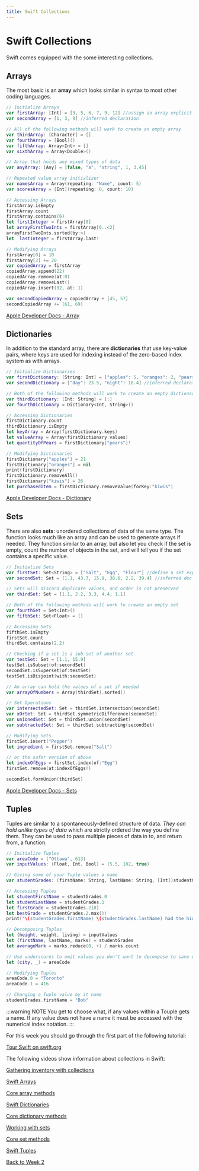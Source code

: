 ```yaml
---
title: Swift Collections
---
```


# Swift Collections

Swift comes equipped with the some interesting collections.

## Arrays

The most basic is an **array** which looks similar in syntax to most other coding languages.

```swift
// Initialize Arrays
var firstArray: [Int] = [3, 5, 6, 7, 9, 12] //assign an array explicitly
var secondArray = [1, 3, 9] //inferred declaration

// All of the following methods will work to create an empty array
var thirdArray: [Character] = []
var fourthArray = [Bool]()
var fifthArray: Array<Int> = []
var sixthArray = Array<Double>()

// Array that holds any mixed types of data
var anyArray: [Any] = [false, "a", "string", 1, 3.45]

// Repeated value array initializer
var namesArray = Array(repeating: "Name", count: 5)
var scoresArray = [Int](repeating: 0, count: 10)

// Accessing Arrays
firstArray.isEmpty
firstArray.count
firstArray.contains(6)
let firstInteger = firstArray[0]
let arrayFirstTwoInts = firstArray[0..<2]
arrayFirstTwoInts.sorted(by:>)
let  lastInteger = firstArray.last!

// Modifying Arrays
firstArray[0] = 10
firstArray[2] += 20
var copiedArray = firstArray
copiedArray.append(22)
copiedArray.remove(at:0)
copiedArray.removeLast()
copiedArray.insert(32, at: 1)

var secondCopiedArray = copiedArray + [45, 57]
secondCopiedArray += [61, 69]
```

[Apple Developer Docs - Array](https://developer.apple.com/documentation/swift/array)

## Dictionaries

In addition to the standard array, there are **dictionaries** that use key-value pairs, where keys are used for indexing instead of the zero-based index system as with arrays.

```swift
// Initialize Dictionaries
var firstDictionary: [String: Int] = ["apples": 5, "oranges": 2, "pears": 4] //assign a dictionary explictly
var secondDictionary = ["day": 23.5, "night": 18.4] //inferred declaration

// Both of the following methods will work to create an empty dictionary
var thirdDictionary: [Int: String] = [:]
var fourthDictionary = Dictionary<Int, String>()

// Accessing Dictionaries
firstDictionary.count
thirdDictionary.isEmpty
let keyArray = Array(firstDictionary.keys)
let valueArray = Array(firstDictionary.values)
let quantityOfPears = firstDictionary["pears"]!

// Modifying Dictionaries
firstDictionary["apples"] = 21
firstDictionary["oranges"] = nil
print(firstDictionary)
firstDictionary.removeAll()
firstDictionary["kiwis"] = 26
let purchasedItem = firstDictionary.removeValue(forKey:"kiwis")
```

[Apple Developer Docs - Dictionary](https://developer.apple.com/documentation/swift/dictionary)

## Sets

There are also **sets**: unordered collections of data of the same type. The function looks much like an array and can be used to generate arrays if needed. They function similar to an array, but also let you check if the set is empty, count the number of objects in the set, and will tell you if the set contains a specific value.

```swift
// Initialize Sets
var firstSet: Set<String> = ["Salt", "Egg", "Flour"] //define a set explicitly
var secondSet: Set = [1.1, 43.7, 15.9, 38.6, 2.2, 39.4] //inferred declaration

// Sets will discard duplicate values, and order is not preserved
var thirdSet: Set = [1.1, 2.2, 3.3, 4.4, 1.1]

// Both of the following methods will work to create an empty set
var fourthSet = Set<Int>()
var fifthSet: Set<Float> = []

// Accessing Sets
fifthSet.isEmpty
firstSet.count
thirdSet.contains(2.2)

// Checking if a set is a sub-set of another set
var testSet: Set = [1.1, 15.9]
testSet.isSubset(of:secondSet)
secondSet.isSuperset(of:testSet)
testSet.isDisjoint(with:secondSet)

// An array can hold the values of a set if needed
var arrayOfNumbers = Array(thirdSet).sorted()

// Set Operations
var intersectedSet: Set = thirdSet.intersection(secondSet)
var xOrSet: Set = thirdSet.symmetricDifference(secondSet)
var unionedSet: Set = thirdSet.union(secondSet)
var subtractedSet: Set = thirdSet.subtracting(secondSet)

// Modifying Sets
firstSet.insert("Pepper")
let ingredient = firstSet.remove("Salt")

// or the safer version of above
let indexOfEggs = firstSet.index(of:"Egg")
firstSet.remove(at:indexOfEggs!)

secondSet.formUnion(thirdSet)
```

[Apple Developer Docs - Sets](https://developer.apple.com/documentation/swift/set)

## Tuples

Tuples are similar to a spontaneously-defined structure of data. *They can hold unlike types of data* which are strictly ordered the way you define them. They can be used to pass multiple pieces of data in to, and return from, a function.

```swift
// Initialize Tuples
var areaCode = ("Ottawa", 613)
var inputValues: (Float, Int, Bool) = (5.5, 102, true)

// Giving some of your Tuple values a name
var studentGrades: (firstName: String, lastName: String, [Int])studentGrades = ("Jon", "Doe", [88, 98, 90])

// Accessing Tuples
let studentFirstName = studentGrades.0
let studentLastName = studentGrades.1
let firstGrade = studentGrades.2[0]
let bestGrade = studentGrades.2.max()!
print("\(studentGrades.firstName) \(studentGrades.lastName) had the highest mark with \(bestGrade)%")

// Decomposing Tuples
let (height, weight, living) = inputValues
let (firstName, lastName, marks) = studentGrades
let averageMark = marks.reduce(0, +) / marks.count

// Use underscores to omit values you don't want to decompose to save on processing
let (city, _) = areaCode

// Modifying Tuples
areaCode.0 = "Toronto"
areaCode.1 = 416

// Changing a Tuple value by it name 
studentGrades.firstName = "Bob"
```

:::warning NOTE
You get to choose what, if any values within a Touple gets a name. If any value does not have a name it must be accessed with the numerical index notation.
:::

For this week you should go through the first part of the following tutorial:

[Tour Swift on swift.org](https://docs.swift.org/swift-book/GuidedTour/GuidedTour.html)


The following videos show information about collections in Swift:

[Gathering inventory with collections](https://www.linkedin.com/learning/swift-5-essential-training/gathering-inventory-with-collections?u=2199673)

[Swift Arrays](https://www.linkedin.com/learning/swift-5-essential-training/swift-arrays?u=2199673)

[Core array methods](https://www.linkedin.com/learning/swift-5-essential-training/core-array-methods?u=2199673)

[Swift Dictionaries](https://www.linkedin.com/learning/swift-5-essential-training/swift-dictionaries?u=2199673)

[Core dictionary methods](https://www.linkedin.com/learning/swift-5-essential-training/core-dictionary-methods?u=2199673)

[Working with sets](https://www.linkedin.com/learning/swift-5-essential-training/working-with-sets?u=2199673)

[Core set methods](https://www.linkedin.com/learning/swift-5-essential-training/core-set-methods?u=2199673)

[Swift Tuples](https://www.linkedin.com/learning/swift-5-essential-training/swift-tuples?u=2199673)

[Back to Week 2](./index.md#during-class)